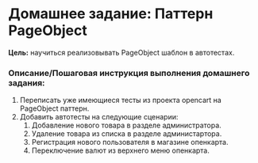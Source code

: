 # Домашнее задание: Паттерн PageObject

**Цель:**
научиться реализовывать PageObject шаблон в автотестах.

### Описание/Пошаговая инструкция выполнения домашнего задания:

1) Переписать уже имеющиеся тесты из проекта opencart на PageObject паттерн.
2) Добавить автотесты на следующие сценарии:
    1) Добавление нового товара в разделе администратора.
    2) Удаление товара из списка в разделе администартора.
    3) Регистрация нового пользователя в магазине опенкарта.
    4) Переключение валют из верхнего меню опенкарта.